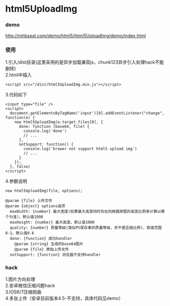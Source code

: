 # html5UploadImg

### demo
http://mhbseal.com/demo/html5/html5UploadImg/demo/index.html
### 使用
1.引入/dist目录(这里采用的是异步加载兼容js，chunk123异步引入处理hack不能删除)  
2.html中插入

    <script src="/dist/html5UploadImg.min.js"></script>  
3.代码如下

    <input type="file" />
    <script>
      document.getElementsByTagName('input')[0].addEventListener("change", function(e) {
        new html5UploadImg(e.target.files[0], {
          done: function (base64, file) {
            console.log('done')
            // ...
          },
          notSupport: function() {
            console.log('brower not support html5 upload img')
            // ...
          }
        });
      }, false)
    </script>
4.参数说明

    new html5UploadImg(file, options);
    
    @param {file} 上传文件
    @param {object} options选项
      maxWidth: {number} 最大宽度(如果最大高宽同时存在则根据原图的高宽比例来计算以哪个为准)，默认值1000
      maxHeight: {number} 最大高度，默认值1000
      quality: {number} 质量等级(类似PS保存事的质量等级，并不是压缩比例)，取值范围 0-1，默认值0.6
      done: {function} 成功handler
        @param {string} 生成的base64图片
        @param {file} 原始上传文件
      notSupport: {function} 浏览器不支持handler
### hack
1.图片方向处理  
2.安卓微信压缩问题hack  
3.IOS6/7压缩扭曲  
4.多张上传（安卓目前版本4.5-不支持，具体代码见demo）
